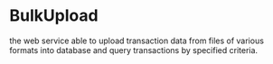 # BulkUpload
the web service able to upload transaction data from files of various formats into database and query transactions by specified criteria.

